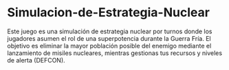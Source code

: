 # Simulacion-de-Estrategia-Nuclear
Este juego es una simulación de estrategia nuclear por turnos donde los jugadores asumen el rol de una superpotencia durante la Guerra Fría. El objetivo es eliminar la mayor población posible del enemigo mediante el lanzamiento de misiles nucleares, mientras gestionas tus recursos y niveles de alerta (DEFCON).
